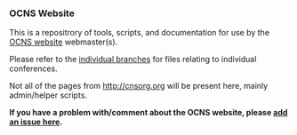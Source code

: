 ### OCNS Website

This is a repositrory of tools, scripts, and documentation for use by the [OCNS
website](http://cnsorg.org/) webmaster(s).

Please refer to the [individual branches](https://github.com/OCNS/Website/branches/all) for files relating to individual conferences.

Not all of the pages from http://cnsorg.org will be present here, mainly
admin/helper scripts.

**If you have a problem with/comment about the OCNS website, please [add an issue here](https://github.com/OCNS/Website/issues).**
